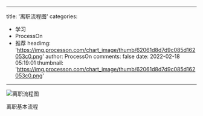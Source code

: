 
---
title: '离职流程图'
categories: 
 - 学习
 - ProcessOn
 - 推荐
headimg: 'https://img.processon.com/chart_image/thumb/62061d8d7d9c085d162053c0.png'
author: ProcessOn
comments: false
date: 2022-02-18 05:19:01
thumbnail: 'https://img.processon.com/chart_image/thumb/62061d8d7d9c085d162053c0.png'
---

<div>   
<img class="thumb" alt="离职流程图" src="https://img.processon.com/chart_image/thumb/62061d8d7d9c085d162053c0.png" referrerpolicy="no-referrer">
<p>离职基本流程</p>  
</div>
            